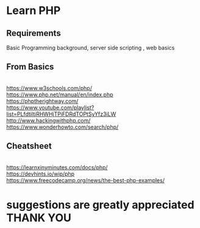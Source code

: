 # Learn PHP
## Requirements 
 Basic Programming background, server side scripting , web basics
 ## From Basics
 <br>https://www.w3schools.com/php/
 <br>https://www.php.net/manual/en/index.php
 <br>https://phptherightway.com/
 <br>https://www.youtube.com/playlist?list=PLfdtiltiRHWHjTPiFDRdTOPtSyYfz3iLW
 <br>http://www.hackingwithphp.com/
 <br>https://www.wonderhowto.com/search/php/
## Cheatsheet
 <br>https://learnxinyminutes.com/docs/php/
 <br>https://devhints.io/wip/php
 <br>https://www.freecodecamp.org/news/the-best-php-examples/


# suggestions are greatly appreciated THANK YOU
